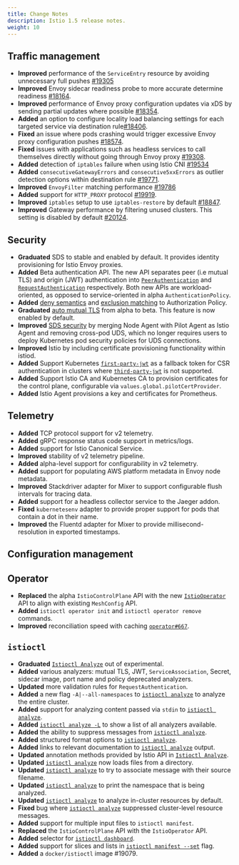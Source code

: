 ```yaml
---
title: Change Notes
description: Istio 1.5 release notes.
weight: 10
---
```


## Traffic management

- **Improved** performance of the `ServiceEntry` resource by avoiding unnecessary full pushes [#19305](https://github.com/istio/istio/pull/19305)
- **Improved** Envoy sidecar readiness probe to more accurate determine readiness [#18164](https://github.com/istio/istio/pull/18164).
- **Improved** performance of Envoy proxy configuration updates via xDS by sending partial updates where possible [#18354](https://github.com/istio/istio/pull/18354).
- **Added** an option to configure locality load balancing settings for each targeted service via destination rule[#18406](https://github.com/istio/istio/pull/18406).
- **Fixed** an issue where pods crashing would trigger excessive Envoy proxy configuration pushes [#18574](https://github.com/istio/istio/pull/18574).
- **Fixed** issues with applications such as headless services to call themselves directly without going through Envoy proxy [#19308](https://github.com/istio/istio/pull/19308).
- **Added** detection of `iptables` failure when using Istio CNI [#19534](https://github.com/istio/istio/pull/19534)
- **Added** `consecutiveGatewayErrors` and `consecutive5xxErrors` as outlier detection options within destination rule [#19771](https://github.com/istio/istio/pull/19771).
- **Improved** `EnvoyFilter` matching performance [#19786](https://github.com/istio/istio/pull/19786)
- **Added** support for `HTTP_PROXY` protocol [#19919](https://github.com/istio/istio/pull/19919).
- **Improved** `iptables` setup to use `iptables-restore` by default [#18847](https://github.com/istio/istio/pull/18847).
- **Improved** Gateway performance by filtering unused clusters. This setting is disabled by default [#20124](https://github.com/istio/istio/pull/20124).

## Security

- **Graduated** SDS to stable and enabled by default. It provides identity provisioning for Istio Envoy proxies.
- **Added** Beta authentication API. The new API separates peer (i.e mutual TLS) and origin (JWT) authentication into [`PeerAuthentication`](https://github.com/istio/api/blob/master/security/v1beta1/peer_authentication.proto) and [`RequestAuthentication`](https://github.com/istio/api/blob/master/security/v1beta1/request_authentication.proto) respectively. Both new APIs are workload-oriented, as opposed to service-oriented in alpha `AuthenticationPolicy`.
- **Added** [deny semantics](/docs/tasks/security/authorization/authz-deny) and [exclusion matching](/docs/concepts/security/#exclusion-matching) to Authorization Policy.
- **Graduated** [auto mutual TLS](/docs/tasks/security/authentication/authn-policy/#auto-mutual-tls) from alpha to beta. This feature is now enabled by default.
- **Improved** [SDS security](https://www.envoyproxy.io/docs/envoy/latest/configuration/security/secret) by merging Node Agent with Pilot Agent as Istio Agent and removing cross-pod UDS, which no longer requires users to deploy Kubernetes pod security policies for UDS connections.
- **Improved** Istio by including certificate provisioning functionality within istiod.
- **Added** Support Kubernetes [`first-party-jwt`](https://kubernetes.io/docs/reference/access-authn-authz/authentication/#service-account-tokens) as a fallback token for CSR authentication in clusters where [`third-party-jwt`](https://kubernetes.io/docs/tasks/configure-pod-container/configure-service-account/#service-account-token-volume-projection) is not supported.
- **Added** Support Istio CA and Kubernetes CA to provision certificates for the control plane, configurable via `values.global.pilotCertProvider`.
- **Added** Istio Agent provisions a key and certificates for Prometheus.

## Telemetry

- **Added** TCP protocol support for v2 telemetry.
- **Added** gRPC response status code support in metrics/logs.
- **Added** support for Istio Canonical Service.
- **Improved** stability of v2 telemetry pipeline.
- **Added** alpha-level support for configurability in v2 telemetry.
- **Added** support for populating AWS platform metadata in Envoy node metadata.
- **Improved** Stackdriver adapter for Mixer to support configurable flush intervals for tracing data.
- **Added** support for a headless collector service to the Jaeger addon.
- **Fixed** `kubernetesenv` adapter to provide proper support for pods that contain a dot in their name.
- **Improved** the Fluentd adapter for Mixer to provide millisecond-resolution in exported timestamps.

## Configuration management

## Operator

- **Replaced** the alpha `IstioControlPlane` API with the new [`IstioOperator`](/docs/reference/config/istio.operator.v1alpha1/) API to align with existing `MeshConfig` API.
- **Added** `istioctl operator init` and `istioctl operator remove` commands.
- **Improved** reconciliation speed with caching [`operator#667`](https://github.com/istio/operator/pull/667).

## `istioctl`

- **Graduated** [`Istioctl Analyze`](/docs/ops/diagnostic-tools/istioctl-analyze/) out of experimental.
- **Added** various analyzers: mutual TLS, JWT, `ServiceAssociation`, Secret, sidecar image, port name and policy deprecated analyzers.
- **Updated** more validation rules for `RequestAuthentication`.
- **Added** a new flag `-A|--all-namespaces` to [`istioctl analyze`](/docs/ops/diagnostic-tools/istioctl-analyze/) to analyze the entire cluster.
- **Added** support for analyzing content passed via `stdin` to [`istioctl analyze`](/docs/ops/diagnostic-tools/istioctl-analyze/).
- **Added** [`istioctl analyze -L`](/docs/ops/diagnostic-tools/istioctl-analyze/) to show a list of all analyzers available.
- **Added** the ability to suppress messages from [`istioctl analyze`](/docs/ops/diagnostic-tools/istioctl-analyze/).
- **Added** structured format options to [`istioctl analyze`](/docs/ops/diagnostic-tools/istioctl-analyze/).
- **Added** links to relevant documentation to [`istioctl analyze`](/docs/ops/diagnostic-tools/istioctl-analyze/) output.
- **Updated** annotation methods provided by Istio API in [`Istioctl Analyze`](/docs/ops/diagnostic-tools/istioctl-analyze/).
- **Updated** [`istioctl analyze`](/docs/ops/diagnostic-tools/istioctl-analyze/) now loads files from a directory.
- **Updated** [`istioctl analyze`](/docs/ops/diagnostic-tools/istioctl-analyze/) to try to associate message with their source filename.
- **Updated** [`istioctl analyze`](/docs/ops/diagnostic-tools/istioctl-analyze/) to print the namespace that is being analyzed.
- **Updated** [`istioctl analyze`](/docs/ops/diagnostic-tools/istioctl-analyze/) to analyze in-cluster resources by default.
- **Fixed** bug where [`istioctl analyze`](/docs/ops/diagnostic-tools/istioctl-analyze/) suppressed cluster-level resource messages.
- **Added** support for multiple input files to `istioctl manifest`.
- **Replaced** the `IstioControlPlane` API with the `IstioOperator` API.
- **Added** selector for [`istioctl dashboard`](/docs/reference/commands/istioctl/#istioctl-dashboard).
- **Added** support for slices and lists in [`istioctl manifest --set`](/docs/reference/commands/istioctl/#istioctl-manifest) flag.
- **Added** a `docker/istioctl` image #19079.
